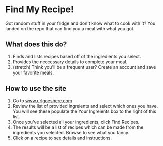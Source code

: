 # Find My Recipe!

Got random stuff in your fridge and don't know what to cook with it? You landed on the repo that can find you a meal with what you got.

## What does this do?

1. Finds and lists recipes based off of the ingredients you select.
2. Provides the neccessary details to complete your meal.
3. (stretch) Think you'll be a frequent user? Create an account and save your favorite meals.

## How to use the site

1. Go to www.urlgoeshere.com
2. Review the list of provided ingreients and select which ones you have. You will see these populate the Your Ingreients box to the right of this list.
3. Once you've selected all your ingredients, click Find Recipes.
4. The results will be a list of recipes which can be made from the ingredients you selected. Browse to see what you fancy.
5. Click on a recipe to see details and instructions.
